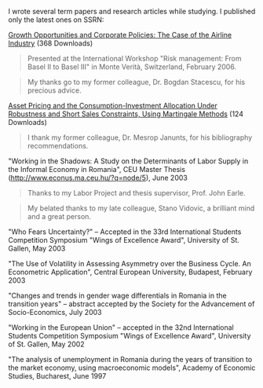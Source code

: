 I wrote several term papers and research articles while studying. I published only the latest ones on SSRN: 

[Growth Opportunities and Corporate Policies: The Case of the Airline Industry](https://ssrn.com/abstract=886764) (368 Downloads)
> Presented at the International Workshop "Risk management: From Basel II to Basel III" in Monte Verità, Switzerland, February 2006.

> My thanks go to my former colleague, Dr. Bogdan Stacescu, for his precious advice.

[Asset Pricing and the Consumption-Investment Allocation Under Robustness and Short Sales Constraints, Using Martingale Methods](https://ssrn.com/abstract=935033) (124 Downloads)
> I thank my former colleague, Dr. Mesrop Janunts, for his bibliography recommendations.

"Working in the Shadows: A Study on the Determinants of Labor Supply in the Informal Economy in Romania", CEU Master Thesis (http://www.econus.ma.ceu.hu/?q=node/5), June 2003
> Thanks to my Labor Project and thesis supervisor, Prof. John Earle.

> My belated thanks to my late colleague, Stano Vidovic, a brilliant mind and a great person. 

"Who Fears Uncertainty?" – Accepted in the 33rd International Students Competition Symposium "Wings of Excellence Award", University of St. Gallen, May 2003

"The Use of Volatility in Assessing Asymmetry over the Business Cycle. An Econometric Application", Central European University, Budapest, February 2003

"Changes and trends in gender wage differentials in Romania in the transition years" – abstract accepted by the Society for the Advancement of Socio-Economics, July 2003

"Working in the European Union" – accepted in the 32nd International Students Competition Symposium "Wings of Excellence Award", University of St. Gallen, May 2002

"The analysis of unemployment in Romania during the years of transition to the market economy, using macroeconomic models", Academy of Economic Studies, Bucharest, June 1997
